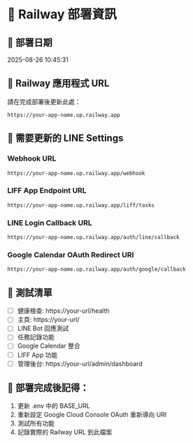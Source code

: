 # 🚀 Railway 部署資訊

## 📅 部署日期
2025-08-26 10:45:31

## 🔗 Railway 應用程式 URL
請在完成部署後更新此處：
```
https://your-app-name.up.railway.app
```

## 🔧 需要更新的 LINE Settings

### Webhook URL
```
https://your-app-name.up.railway.app/webhook
```

### LIFF App Endpoint URL  
```
https://your-app-name.up.railway.app/liff/tasks
```

### LINE Login Callback URL
```
https://your-app-name.up.railway.app/auth/line/callback
```

### Google Calendar OAuth Redirect URI
```
https://your-app-name.up.railway.app/auth/google/callback
```

## 📝 測試清單

- [ ] 健康檢查: https://your-url/health
- [ ] 主頁: https://your-url/
- [ ] LINE Bot 回應測試
- [ ] 任務記錄功能
- [ ] Google Calendar 整合
- [ ] LIFF App 功能
- [ ] 管理後台: https://your-url/admin/dashboard

## 🚀 部署完成後記得：

1. 更新 .env 中的 BASE_URL
2. 重新設定 Google Cloud Console OAuth 重新導向 URI
3. 測試所有功能
4. 記錄實際的 Railway URL 到此檔案

